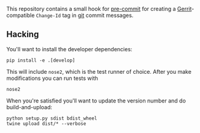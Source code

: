 

This repository contains a small hook for [pre-commit](https://pre-commit.com)
for creating a [Gerrit](https://www.gerritcodereview.com/)-compatible
`Change-Id` tag in [git](https://git-scm.com/) commit messages.

## Hacking

You'll want to install the developer dependencies:

```
pip install -e .[develop]
```

This will include `nose2`, which is the test runner of choice. After you make modifications you can run tests with

```
nose2
```

When you're satisfied you'll want to update the version number and do build-and-upload:

```
python setup.py sdist bdist_wheel
twine upload dist/* --verbose
```
